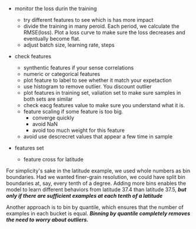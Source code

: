 + monitor the loss durin the training
  + try different features to see which is has more impact
  + divide the training in many peroid. Each period, we calculate the RMSE(loss). Plot a loss curve to make sure the
    loss decreases and eventually become flat.
  + adjust batch size, learning rate, steps
+ check features
  + synthentic features if your sense correlations
  + numeric or categorical features
  + plot feature to label to see whether it match your expetaction
  + use histogram to remove outlier. You discount outlier
  + plot features in training set, valiation set to make sure  samples in both sets are similar
  + check eacg features value to make sure you understand what it is.
  + feature scaling if some feature is too big.
    + converge quickly
    + avoid NaN
    + avoid too much weight for this feature
  + avoid use descrecret values that appear a few time in sample
  
+ features set
  + feature cross for latitude

  
For simplicity's sake in the latitude example, we used whole numbers as bin boundaries. 
Had we wanted finer-grain resolution, we could have split bin boundaries at, say, 
every tenth of a degree. Adding more bins enables the model to learn different behaviors 
from latitude 37.4 than latitude 37.5, 
***but only if there are sufficient examples at each tenth of a latitude***

Another approach is to bin by quantile, 
which ensures that the number of examples in each bucket is equal. 
***Binning by quantile completely removes the need to worry about outliers.***

